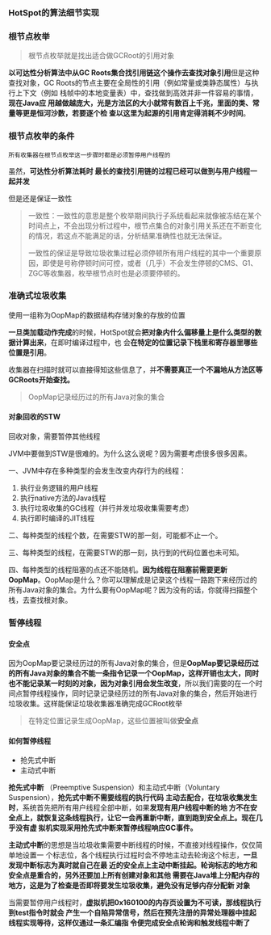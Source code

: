 ### HotSpot的算法细节实现

### **根节点枚举**

> 根节点枚举就是找出适合做GCRoot的引用对象

**以可达性分析算法中从GC Roots集合找引用链这个操作去查找对象引用**但是这种查找对象，GC Roots的节点主要在全局性的引用（例如常量或类静态属性）与执行上下文（例如 栈帧中的本地变量表）中，查找做到高效并非一件容易的事情，**现在Java应 用越做越庞大，光是方法区的大小就常有数百上千兆，里面的类、常量等更是恒河沙数，若要逐个检 查以这里为起源的引用肯定得消耗不少时间**。

### 根节点枚举的条件

`所有收集器在根节点枚举这一步骤时都是必须暂停用户线程的`

虽然，**可达性分析算法耗时 最长的查找引用链的过程已经可以做到与用户线程一起并发**

但是还是保证一致性

> 一致性：一致性的意思是整个枚举期间执行子系统看起来就像被冻结在某个时间点上，不会出现分析过程中，根节点集合的对象引用关系还在不断变化的情况，若这点不能满足的话，分析结果准确性也就无法保证。
>
> 一致性的保证是导致垃圾收集过程必须停顿所有用户线程的其中一个重要原因，即使是号称停顿时间可控，或者（几乎）不会发生停顿的CMS、G1、ZGC等收集器，枚举根节点时也是必须要停顿的。

### 准确式垃圾收集

使用一组称为OopMap的数据结构存储对象的存放的位置

**一旦类加载动作完成**的时候，HotSpot就会**把对象内什么偏移量上是什么类型的数据计算出来**，在即时编译过程中，也 会**在特定的位置记录下栈里和寄存器里哪些位置是引用**。

收集器在扫描时就可以直接得知这些信息了，并**不需要真正一个不漏地从方法区等GCRoots开始查找。**

> OopMap记录经历过的所有Java对象的集合

#### 对象回收的STW

回收对象，需要暂停其他线程

JVM中要做到STW是很难的。为什么这么说呢？因为需要考虑很多很多因素。

一、JVM中存在多种类型的会发生改变内存行为的线程：

1. 执行业务逻辑的用户线程
2. 执行native方法的Java线程
3. 执行垃圾收集的GC线程（并行并发垃圾收集需要考虑）
4. 执行即时编译的JIT线程


二、每种类型的线程个数，在需要STW的那一刻，可能都不止一个。

三、每种类型的线程，在需要STW的那一刻，执行到的代码位置也未可知。

四、每种类型的线程阻塞的点还不能随机。**因为线程在阻塞前需要更新OopMap**。OopMap是什么？你可以理解成是记录这个线程一路跑下来经历过的所有Java对象的集合。为什么要有OopMap呢？因为没有的话，你就得扫描整个栈，去查找根对象。

### 暂停线程

#### 安全点

因为OopMap要记录经历过的所有Java对象的集合，但是**OopMap要记录经历过的所有Java对象的集合不能一条指令记录一个OopMap，这样开销也太大，同时也不能记录某一时刻的对象，因为对象引用会发生改变**，所以我们需要的在一个时间点暂停线程操作，同时记录记录经历过的所有Java对象的集合，然后开始进行垃圾收集。这样能保证垃圾收集器准确完成GCRoot枚举

> 在特定位置记录生成OopMap，这些位置被叫做**安全点**

#### 如何暂停线程

- 抢先式中断
- 主动式中断

**抢先式中断** （Preemptive Suspension）和主动式中断（Voluntary Suspension），**抢先式中断不需要线程的执行代码 主动去配合，在垃圾收集发生时**，系统首先把所有用户线程全部中断，如果**发现有用户线程中断的地 方不在安全点上，就恢复这条线程执行，让它一会再重新中断，直到跑到安全点上。现在几乎没有虚 拟机实现采用抢先式中断来暂停线程响应GC事件。**



**主动式中断**的思想是当垃圾收集需要中断线程的时候，不直接对线程操作，仅仅简单地设置一 个标志位，各个线程执行过程时会不停地主动去轮询这个标志，**一旦发现中断标志为真时就自己在最 近的安全点上主动中断挂起。**轮询标志的地方和安全点是重合的，另外还**要加上所有创建对象和其他 需要在Java堆上分配内存的地方，这是为了检查是否即将要发生垃圾收集，避免没有足够内存分配新 对象**

当需要暂停用户线程时，**虚拟机把0x160100的内存页设置为不可读，那线程执行到test指令时就会 产生一个自陷异常信号，然后在预先注册的异常处理器中挂起线程实现等待，这样仅通过一条汇编指 令便完成安全点轮询和触发线程中断了**